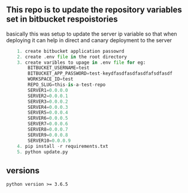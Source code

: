 ## This repo is to update the repository variables set in bitbucket respoistories

basically this was setup to update the server ip variable so that when deploying it 
can help in direct and canary deployment to the server

```python
    1. create bitbucket application passowrd
    2. create .env file in the root directory
    3. create varibles to upage in .env file for eg:
        BITBUCKET_USERNAME=test
        BITBUCKET_APP_PASSWORD=test-keydfasdfasdfasdfafsdfasdf
        WORKSPACE_ID=test 
        REPO_SLUG=this-is-a-test-repo
        SERVER1=0.0.0.0
        SERVER2=0.0.0.1
        SERVER3=0.0.0.2
        SERVER4=0.0.0.3
        SERVER5=0.0.0.4
        SERVER6=0.0.0.5
        SERVER7=0.0.0.6
        SERVER8=0.0.0.7
        SERVER9=0.0.0.8
        SERVER10=0.0.0.9
    4. pip install -r requirements.txt
    5. python update.py

```

## versions
```
python version >= 3.6.5
```
